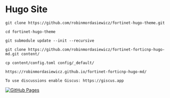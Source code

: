# Hugo Site

```
git clone https://github.com/robinmordasiewicz/fortinet-hugo-theme.git

cd fortinet-hugo-theme

git submodule update --init --recursive

git clone https://github.com/robinmordasiewicz/fortinet-forticnp-hugo-md.git content/

cp content/config.toml config/_default/

https://robinmordasiewicz.github.io/fortinet-forticnp-hugo-md/

To use discussions enable Giscus: https://giscus.app

```
[![GitHub Pages](https://github.com/robinmordasiewicz/fortinet-forticnp-hugo-md/actions/workflows/GitHub-Pages/badge.svg)](https://github.com/robinmordasiewicz/fortinet-forticnp-hugo-md/actions/workflows/GitHub-Pages)

